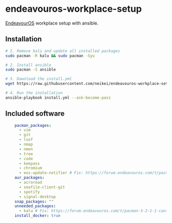 # endeavouros-workplace-setup

[EndeavourOS](https://endeavouros.com/) workplace setup with ansible.

## Installation

```bash
# 1. Remove kalu and update all installed packages
sudo pacman -R kalu && sudo pacman -Syu

# 2. Install ansible
sudo pacman -S ansible

# 3. Download the install.yml
wget https://raw.githubusercontent.com/neikei/endeavouros-workplace-setup/master/install.yml

# 4. Run the installation
ansible-playbook install.yml --ask-become-pass
```

## Included software

```yaml
    pacman_packages:
      - vim
      - git
      - lsof
      - nmap
      - nmon
      - tree
      - code
      - keepass
      - chromium
      - eos-update-notifier # Fix: https://forum.endeavouros.com/t/pacman-5-2-1-1-cant-install/2268
    aur_packages:
      - acroread
      - seafile-client-git
      - spotify
      - signal-desktop
    snap_packages: ""
    unneeded_packages:
      - kalu # Fix: https://forum.endeavouros.com/t/pacman-5-2-1-1-cant-install/2268
    install_docker: true
```
